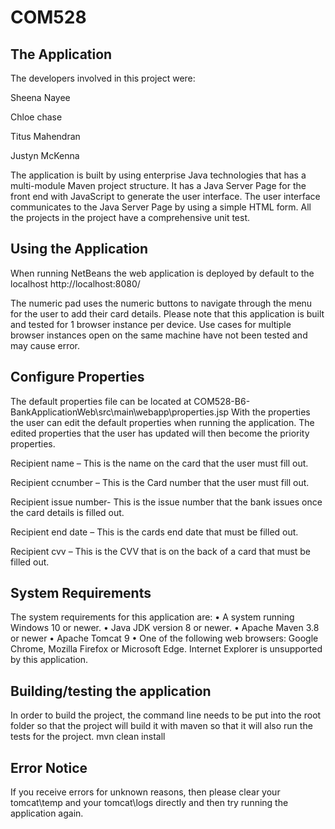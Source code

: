 # COM528
## The Application

The developers involved in this project were:

Sheena Nayee

Chloe chase

Titus Mahendran

Justyn McKenna


The application is built by using enterprise Java technologies that has a multi-module Maven project structure. It has a Java Server Page for the front end with JavaScript to generate the user interface. The user interface communicates to the Java Server Page by using a simple HTML form. All the projects in the project have a comprehensive unit test.

## Using the Application
When running NetBeans the web application is deployed by default to the localhost
http://localhost:8080/

The numeric pad uses the numeric buttons to navigate through the menu for the user to add their card details.
Please note that this application is built and tested for 1 browser instance per device. Use cases for multiple browser instances open on the same machine have not been tested and may cause error.

## Configure Properties

The default properties file can be located at 
COM528-B6-BankApplicationWeb\src\main\webapp\properties.jsp
With the properties the user can edit the default properties when running the application. The edited properties that the user has updated will then become the priority properties.

Recipient name – This is the name on the card that the user must fill out.

Recipient ccnumber – This is the Card number that the user must fill out.

Recipient issue number- This is the issue number that the bank issues once the card details is filled out.

Recipient end date – This is the cards end date that must be filled out.

Recipient cvv – This is the CVV that is on the back of a card that must be filled out.

## System Requirements 

The system requirements for this application are:
•	A system running Windows 10 or newer.
•	Java JDK version 8 or newer.
•	Apache Maven 3.8 or newer
•	Apache Tomcat 9
•	One of the following web browsers: Google Chrome, Mozilla Firefox or Microsoft Edge. Internet Explorer is unsupported by this application.

## Building/testing the application

In order to build the project, the command line needs to be put into the root folder so that the project will build it with maven so that it will also run the tests for the project.
mvn clean install

## Error Notice

If you receive errors for unknown reasons, then please clear your tomcat\temp and your tomcat\logs directly and then try running the application again.

